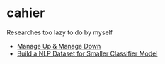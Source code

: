 # cahier
Researches too lazy to do by myself

* [Manage Up & Manage Down](manage-up-down.html)
* [Build a NLP Dataset for Smaller Classifier Model](nlp-dataset-build.html)
